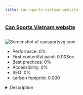 ```yaml
---
title: can-sports-vietnam-website
---
```


<div style="height: 3rem">
  <a href="http://www.cansportsvg.com"><h3>Can Sports Vietnam website</h3></a>
</div>
<img loading="lazy" src="" alt="Screenshot of cansportsvg.com" />
<ul>
  <li>Performace: 0%</li>
  <li>
    First contentful paint:
    0.00Sec
  </li>
  <li>Best practices: 0%</li>
  <li>Accessibility: 0%</li>
  <li>SEO: 0%</li>
  <li>carbon footprint: 0.000</li>
</ul>
<details>
  <summary>Description</summary>
  <p>We're a branch of Sportsgear our headquarter in Taiwan.
Cansports Vietnam like our name, our factory is located in south of Vietnam.
Making soccer shoes for a famous brand in the world.

We're young company, recently our company need a website that can connect over 8.000 emp together through updating news, our activities, notifications..etc..

Specialy is the recruitments system, we don't want to keep paying too much for the job bank website, also make CansportsVg can be open to the world.

That why we build www.cansportsvg.com

Thanks for Joomla CMS, thanks for the community....</p>
</details>


